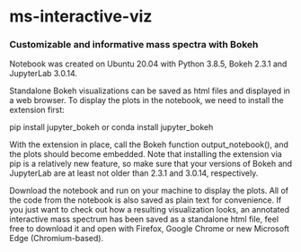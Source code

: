 # ms-interactive-viz
### Customizable and informative mass spectra with Bokeh

Notebook was created on Ubuntu 20.04 with Python 3.8.5, Bokeh 2.3.1 and JupyterLab 3.0.14.

Standalone Bokeh visualizations can be saved as html files and displayed in a web browser. To display the plots in the notebook, we need to install the extension first:

pip install jupyter_bokeh
or
conda install jupyter_bokeh

With the extension in place, call the Bokeh function output_notebook(), and the plots should become embedded. Note that installing the extension via pip is a relatively new feature, so make sure that your versions of Bokeh and JupyterLab are at least not older than 2.3.1 and 3.0.14, respectively.

Download the notebook and run on your machine to display the plots. All of the code from the notebook is also saved as plain text for convenience. If you just want to check out how a resulting visualization looks, an annotated interactive mass spectrum has been saved as a standalone html file, feel free to download it and open with Firefox, Google Chrome or new Microsoft Edge (Chromium-based).
